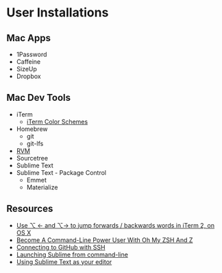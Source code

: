 # User Installations

## Mac Apps

- 1Password
- Caffeine
- SizeUp
- Dropbox

## Mac Dev Tools

- iTerm
  - [iTerm Color Schemes](https://github.com/mbadolato/iTerm2-Color-Schemes)
- Homebrew
  - git
  - git-lfs
- [RVM](https://rvm.io/rvm/install)
- Sourcetree
- Sublime Text
- Sublime Text - Package Control
  - Emmet
  - Materialize

## Resources

- [Use ⌥ ← and ⌥→ to jump forwards / backwards words in iTerm 2, on OS X](https://coderwall.com/p/h6yfda/use-and-to-jump-forwards-backwards-words-in-iterm-2-on-os-x)
- [Become A Command-Line Power User With Oh My ZSH And Z](https://www.smashingmagazine.com/2015/07/become-command-line-power-user-oh-my-zsh-z)
- [Connecting to GitHub with SSH](https://help.github.com/en/articles/connecting-to-github-with-ssh)
- [Launching Sublime from command-line](https://www.udacity.com/wiki/ud775/sublime#!#mac)
- [Using Sublime Text as your editor](https://help.github.com/en/articles/associating-text-editors-with-git#using-sublime-text-as-your-editor)
